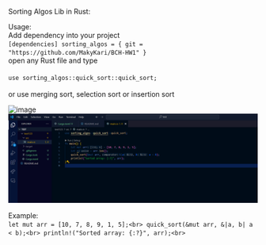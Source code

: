 Sorting Algos Lib in Rust:

Usage: <br>
Add dependency into your project<br>
		```
		[dependencies]
		sorting_algos = { git = "https://github.com/MakyKari/BCH-HW1" }
  		```
<br>
open any Rust file and type<br><br>
	```use sorting_algos::quick_sort::quick_sort;```<br><br>
or use merging sort, selection sort or insertion sort

![image](https://github.com/MakyKari/BCH-HW1/assets/119777671/e6337de6-c8db-4912-bcc2-bf8921d19161)
![image2](image.png)

Example: <br>
    ```
    let mut arr = [10, 7, 8, 9, 1, 5];<br>
    quick_sort(&mut arr, &|a, b| a < b);<br>
    println!("Sorted array: {:?}", arr);<br>
    ```
